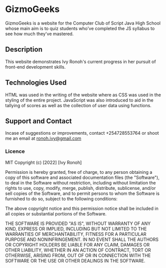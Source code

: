 # GizmoGeeks
GizmoGeeks is a website for the Computer Club of Script Java High School whose main aim is to quiz students who've completed the JS syllabus to see how much they've mastered.
## Description
This website demonstrates Ivy Ronoh's current progress in her pursuit of front-end development skills.
## Technologies Used
HTML was used in the writing of the website where as CSS was used in the styling of the entire project. JavaScript was also introduced to aid in the tallying of scores as well as the collection of user data using functions.
## Support and Contact
Incase of suggestions or improvements, contact +254728553764 or shoot me an email at ronoh.ivy@gmail.com
### Licence
MIT
Copyright (c) [2022] [Ivy Ronoh]

Permission is hereby granted, free of charge, to any person obtaining a copy
of this software and associated documentation files (the "Software"), to deal
in the Software without restriction, including without limitation the rights
to use, copy, modify, merge, publish, distribute, sublicense, and/or sell
copies of the Software, and to permit persons to whom the Software is
furnished to do so, subject to the following conditions:

The above copyright notice and this permission notice shall be included in all
copies or substantial portions of the Software.

THE SOFTWARE IS PROVIDED "AS IS", WITHOUT WARRANTY OF ANY KIND, EXPRESS OR
IMPLIED, INCLUDING BUT NOT LIMITED TO THE WARRANTIES OF MERCHANTABILITY,
FITNESS FOR A PARTICULAR PURPOSE AND NONINFRINGEMENT. IN NO EVENT SHALL THE
AUTHORS OR COPYRIGHT HOLDERS BE LIABLE FOR ANY CLAIM, DAMAGES OR OTHER
LIABILITY, WHETHER IN AN ACTION OF CONTRACT, TORT OR OTHERWISE, ARISING FROM,
OUT OF OR IN CONNECTION WITH THE SOFTWARE OR THE USE OR OTHER DEALINGS IN THE
SOFTWARE.
